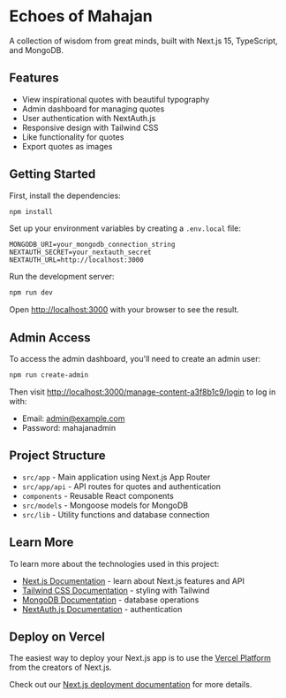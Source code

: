 # Echoes of Mahajan

A collection of wisdom from great minds, built with Next.js 15, TypeScript, and MongoDB.

## Features

- View inspirational quotes with beautiful typography
- Admin dashboard for managing quotes
- User authentication with NextAuth.js
- Responsive design with Tailwind CSS
- Like functionality for quotes
- Export quotes as images

## Getting Started

First, install the dependencies:

```bash
npm install
```

Set up your environment variables by creating a `.env.local` file:

```env
MONGODB_URI=your_mongodb_connection_string
NEXTAUTH_SECRET=your_nextauth_secret
NEXTAUTH_URL=http://localhost:3000
```

Run the development server:

```bash
npm run dev
```

Open [http://localhost:3000](http://localhost:3000) with your browser to see the result.

## Admin Access

To access the admin dashboard, you'll need to create an admin user:

```bash
npm run create-admin
```

Then visit [http://localhost:3000/manage-content-a3f8b1c9/login](http://localhost:3000/manage-content-a3f8b1c9/login) to log in with:
- Email: admin@example.com
- Password: mahajanadmin

## Project Structure

- `src/app` - Main application using Next.js App Router
- `src/app/api` - API routes for quotes and authentication
- `components` - Reusable React components
- `src/models` - Mongoose models for MongoDB
- `src/lib` - Utility functions and database connection

## Learn More

To learn more about the technologies used in this project:

- [Next.js Documentation](https://nextjs.org/docs) - learn about Next.js features and API
- [Tailwind CSS Documentation](https://tailwindcss.com/docs) - styling with Tailwind
- [MongoDB Documentation](https://docs.mongodb.com/) - database operations
- [NextAuth.js Documentation](https://next-auth.js.org/) - authentication

## Deploy on Vercel

The easiest way to deploy your Next.js app is to use the [Vercel Platform](https://vercel.com/new?utm_medium=default-template&filter=next.js&utm_source=create-next-app&utm_campaign=create-next-app-readme) from the creators of Next.js.

Check out our [Next.js deployment documentation](https://nextjs.org/docs/app/building-your-application/deploying) for more details.